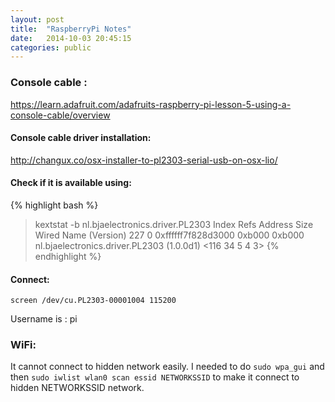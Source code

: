 ```yaml
---
layout: post
title:  "RaspberryPi Notes"
date:   2014-10-03 20:45:15
categories: public
---
```


### Console cable :
<https://learn.adafruit.com/adafruits-raspberry-pi-lesson-5-using-a-console-cable/overview>

#### Console cable driver installation:
<http://changux.co/osx-installer-to-pl2303-serial-usb-on-osx-lio/>

#### Check if it is available using:
{% highlight bash %}
> kextstat -b nl.bjaelectronics.driver.PL2303
Index Refs Address            Size       Wired      Name (Version) <Linked Against>
  227    0 0xffffff7f828d3000 0xb000     0xb000     nl.bjaelectronics.driver.PL2303 (1.0.0d1) <116 34 5 4 3>
{% endhighlight %}

#### Connect:
`screen /dev/cu.PL2303-00001004 115200`

Username is : pi


### WiFi:
It cannot connect to hidden network easily.
I needed to do `sudo wpa_gui` and then `sudo iwlist wlan0 scan essid NETWORKSSID` to make it connect to hidden NETWORKSSID network.
